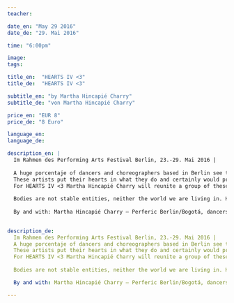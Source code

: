 ```yaml
---
teacher: 

date_en: "May 29 2016"
date_de: "29. Mai 2016"

time: "6:00pm"

image: 
tags: 

title_en:  "HEARTS IV <3"
title_de:  "HEARTS IV <3"

subtitle_en: "by Martha Hincapié Charry"
subtitle_de: "von Martha Hincapié Charry"

price_en: "EUR 8"
price_de: "8 Euro"

language_en: 
language_de: 

description_en: |
  Im Rahmen des Performing Arts Festival Berlin, 23.-29. Mai 2016 |
  
  A huge porcentaje of dancers and choreographers based in Berlin see themselves forced to apply to the Hartz IV support offered by the German government to cover the basic surviving kit.
  These artists put their hearts in what they do and certainly would prefer to work hard in their field than to depend on this. 
  For HEARTS IV <3 Martha Hincapié Charry will reunite a group of these dancers and choregraphers in the Urbanraum to meet in an intimate an close dialogue with the public, followed by an open air physical encounter where they will make, through movement, a reflection about their bodies and their actual state.
  
  Bodies are not stable entities, neither the world we are living in. HEARTS IV <3 will open spaces for subjective notions about the relationship between self, society and body, looking to assess politics in regards to identity and action, constituting a human community.
  
  By and with: Martha Hincapié Charry – Perferic Berlin/Bogotá, dancers and choreographers based in Berlin.
  

description_de:
  Im Rahmen des Performing Arts Festival Berlin, 23.-29. Mai 2016 |
  A huge porcentaje of dancers and choreographers based in Berlin see themselves forced to apply to the Hartz IV support offered by the German government to cover the basic surviving kit.
  These artists put their hearts in what they do and certainly would prefer to work hard in their field than to depend on this. 
  For HEARTS IV <3 Martha Hincapié Charry will reunite a group of these dancers and choregraphers in the Urbanraum to meet in an intimate an close dialogue with the public, followed by an open air physical encounter where they will make, through movement, a reflection about their bodies and their actual state.
 
  Bodies are not stable entities, neither the world we are living in. HEARTS IV <3 will open spaces for subjective notions about the relationship between self, society and body, looking to assess politics in regards to identity and action, constituting a human community.

  By and with: Martha Hincapié Charry – Perferic Berlin/Bogotá, dancers and choreographers based in Berlin.

---
```

